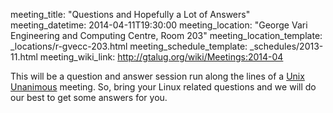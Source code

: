 meeting_title: "Questions and Hopefully a Lot of Answers"
meeting_datetime: 2014-04-11T19:30:00
meeting_location: "George Vari Engineering and Computing Centre, Room 203"
meeting_location_template: _locations/r-gvecc-203.html
meeting_schedule_template: _schedules/2013-11.html
meeting_wiki_link: http://gtalug.org/wiki/Meetings:2014-04

This will be a question and answer session run along the lines of a [Unix Unanimous](http://www.unixunanimous.org/) meeting. So, bring your Linux related questions and we will do our best to get some answers for you.